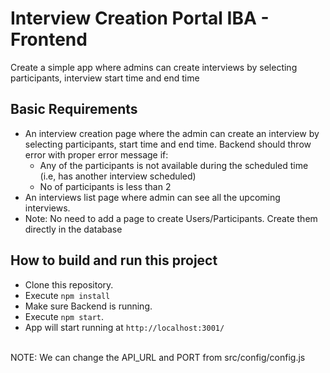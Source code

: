 # Interview Creation Portal IBA - Frontend

Create a simple app where admins can create interviews by selecting participants, interview start time and end time


## Basic Requirements

- An interview creation page where the admin can create an interview by selecting participants, start time and end time. Backend should throw error with proper error message if:
  - Any of the participants is not available during the scheduled time (i.e, has another interview scheduled)
  - No of participants is less than 2
- An interviews list page where admin can see all the upcoming interviews.
- Note: No need to add a page to create Users/Participants. Create them directly in the database

## How to build and run this project

- Clone this repository.
- Execute `npm install`
- Make sure Backend is running.
- Execute `npm start`.
- App will start running at `http://localhost:3001/`

<br>
NOTE: We can change the API_URL and PORT from src/config/config.js

